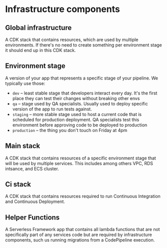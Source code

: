 # Infrastructure components

## Global infrastructure

A CDK stack that contains resources, which are used by multiple environments. 
If there's no need to create something per environment stage it should end up in this CDK stack.

## Environment stage
A version of your app that represents a specific stage of your pipeline. We typically use those:
* `dev` – least stable stage that developers interact every day. It's the first place they can test their changes 
without breaking other envs
* `qa` – stage used by QA specialists. Usually used to deploy specific version of the app to run tests against.
* `staging` – more stable stage used to host a current code that is scheduled for production deployment. QA specialists 
test this environment before approving code to be deployed to production
* `production` – the thing you don't touch on Friday at 4pm 

## Main stack
A CDK stack that contains resources of a specific environment stage that will be used by multiple services.
This includes among others VPC, RDS intsance, and ECS cluster.

## Ci stack
A CDK stack that contains resources required to run Continuous Integration and Continuous Deployment.

## Helper Functions
A Serverless Framework app that contains all lambda functions that are not specifically part of any services code but
are required by infrastructure components, such us running migrations from a CodePipeline execution.
